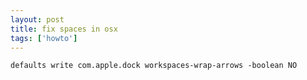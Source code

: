 ```yaml
---
layout: post
title: fix spaces in osx
tags: ['howto']
---
```



    defaults write com.apple.dock workspaces-wrap-arrows -boolean NO

